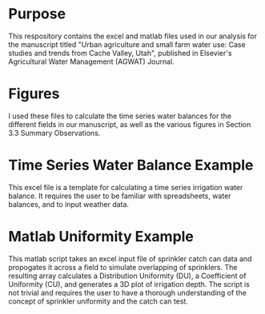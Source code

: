 # Purpose
This respository contains the excel and matlab files used in our analysis for the manuscript titled "Urban agriculture and small farm water use: Case studies and trends from Cache Valley, Utah", published in Elsevier's Agricultural Water Management (AGWAT) Journal. 

# Figures
I used these files to calculate the time series water balances for the different fields in our manuscript, as well as the various figures in Section 3.3 Summary Observations. 

# Time Series Water Balance Example
This excel file is a template for calculating a time series irrigation water balance. It requires the user to be familiar with spreadsheets, water balances, and to input weather data.  

# Matlab Uniformity Example 
This matlab script takes an excel input file of sprinkler catch can data and propogates it across a field to simulate overlapping of sprinklers. The resulting array calculates a Distribution Uniformity (DU), a Coefficient of Uniformity (CU), and generates a 3D plot of irrigation depth. The script is not trivial and requires the user to have a thorough understanding of the concept of sprinkler uniformity and the catch can test. 
